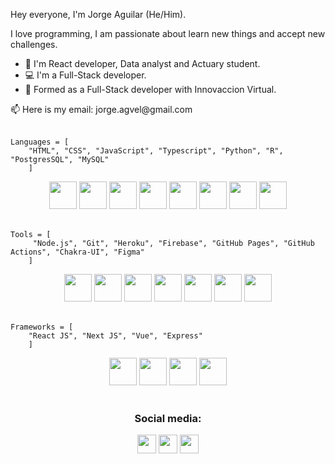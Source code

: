 Hey everyone, I'm Jorge Aguilar (He/Him).

<p>I love programming, I am passionate about learn new things and accept new challenges.</p>
<ul>
    <li>🐲 I'm React developer, Data analyst and Actuary student.</li>
    <li>💻 I'm a Full-Stack developer.</li>
    <li>🌱 Formed as a Full-Stack developer with Innovaccion Virtual.</li>
</ul>
📫 Here is my email: jorge.agvel@gmail.com
<br/>
<br/>

    Languages = [
        "HTML", "CSS", "JavaScript", "Typescript", "Python", "R", "PostgresSQL", "MySQL"
        ]

<div class = "logos" align="center">
<img src="https://www.vectorlogo.zone/logos/w3_html5/w3_html5-icon.svg" alt="" width="44" height="44">
<img src="https://www.vectorlogo.zone/logos/w3_css/w3_css-icon.svg" alt="" width="44" height="44">
<img src="https://upload.vectorlogo.zone/logos/javascript/images/239ec8a4-163e-4792-83b6-3f6d96911757.svg" alt="" width="44" height="44">
<img src="https://www.vectorlogo.zone/logos/typescriptlang/typescriptlang-icon.svg" alt="" width="44" height="44">
<img src="https://www.vectorlogo.zone/logos/python/python-icon.svg" alt="" width="44" height="44">
<img src = "https://www.vectorlogo.zone/logos/r-project/r-project-icon.svg" width="44" height="44">
<img src = "https://www.vectorlogo.zone/logos/postgresql/postgresql-icon.svg" width="44" height="44">
<img src = "https://www.vectorlogo.zone/logos/mysql/mysql-official.svg" width="44" height="44">
</div>
<br>

    Tools = [
         "Node.js", "Git", "Heroku", "Firebase", "GitHub Pages", "GitHub Actions", "Chakra-UI", "Figma"
        ]

<div class = "logos" align="center">
<img src = "https://www.vectorlogo.zone/logos/nodejs/nodejs-icon.svg" width="44" height="44">
<img src = "https://www.vectorlogo.zone/logos/git-scm/git-scm-icon.svg" width="44" height="44">
<img src = "https://www.vectorlogo.zone/logos/heroku/heroku-icon.svg" width="44" height="44">
<img src = "https://www.vectorlogo.zone/logos/firebase/firebase-icon.svg" width="44" height="44">
<img src = "https://www.vectorlogo.zone/logos/github/github-icon.svg" width="44" height="44">
<img src = "https://avatars.githubusercontent.com/u/54212428?v=4" width="44" height="44">
<img src = "https://www.vectorlogo.zone/logos/figma/figma-icon.svg" width="44" height="44">
</div>
<br>

    Frameworks = [
        "React JS", "Next JS", "Vue", "Express"
        ]

<div class = "logos" align="center">
<img src = "https://www.vectorlogo.zone/logos/reactjs/reactjs-icon.svg" width="44" height="44">
<img src = "https://media.graphcms.com/VKHHNvEETYqZRkqgjybc" width="44" height="44">
<img src = "https://www.vectorlogo.zone/logos/vuejs/vuejs-icon.svg" width="44" height="44">
<img src = "https://jsurt.github.io/jacks-portfolio/images/color-express-icon%20(1).png" width="44" height="44">
</div>
<br>

<h3 class="tittle" align="center">Social media:</h3>
<div class = "redes" align="center">
<a href="https://linkedin.com/in/jorge-aguilar-velázquez-0995761b5" target="blank" ><img src="https://www.vectorlogo.zone/logos/linkedin/linkedin-icon.svg" width="30" height="30"></a>
<a href="https://twitter.com/jorgeagvel" target="blank"><img src="https://www.vectorlogo.zone/logos/twitter/twitter-icon.svg" width="30" height="30"></a>
<a href="https://instagram.com/jorge_agvel" target="blank"><img src="https://www.vectorlogo.zone/logos/instagram/instagram-icon.svg" width="30" height="30"></a>
</div>
